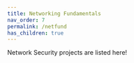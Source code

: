```yaml
---
title: Networking Fundamentals
nav_order: 7
permalink: /netfund
has_children: true
---
```


Network Security projects are listed here!
